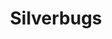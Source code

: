 ---
title: Silverbugs
crosslinks:
- Pmsforsale
- coins
- PMsTradingPost
- CRH
- CoinEyeCandy
- CoinMemes
- pmsforsale
- ChineseCoins
- AncientCoins
- stackonmyrack
- CoinInvesting
- personalfinance
- Coins4Sale
- Bitcoin
- Silvercasting
- Anarcho_Capitalism
- xkcd
- millionairemakers
- dogecoin
- Monero
---